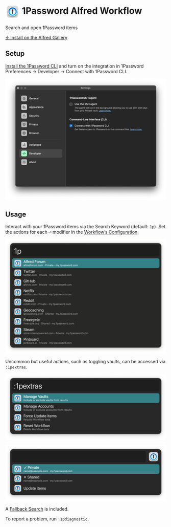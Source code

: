 # <img src='Workflow/icon.png' width='45' align='center' alt='icon'> 1Password Alfred Workflow

Search and open 1Password items

<a href='https://alfred.app/workflows/alfredapp/1password'>⤓ Install on the Alfred Gallery</a>

## Setup

[Install the 1Password CLI](https://1password.com/downloads/command-line/) and turn on the integration in 1Password Preferences → Developer → Connect with 1Password CLI.

![1Password preferences](Workflow/images/about/1password_preferences.png)

## Usage

Interact with your 1Password items via the Search Keyword (default: `1p`). Set the actions for each <kbd>⏎</kbd> modifier in the [Workflow’s Configuration](https://www.alfredapp.com/help/workflows/user-configuration/).

![Alfred search for 1p](Workflow/images/about/1p.png)

Uncommon but useful actions, such as toggling vaults, can be accessed via `:1pextras`.

![Alfred search for :1pextras](Workflow/images/about/1pextras.png)

![Results for managing vaults](Workflow/images/about/vaults.png)

A [Fallback Search](https://www.alfredapp.com/help/features/default-results/fallback-searches/) is included.

To report a problem, run `!1pdiagnostic`.

